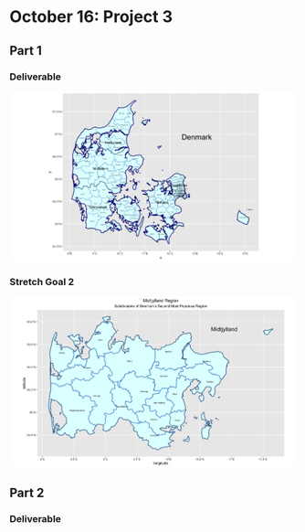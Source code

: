# October 16: Project 3
## Part 1
### Deliverable
![](denmark.png)
### Stretch Goal 2
![](midtjylland.png)

## Part 2
### Deliverable
